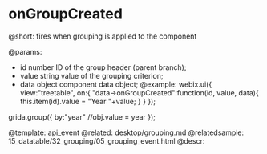 onGroupCreated
=============


@short: fires when grouping is applied to the component
	

@params:
- id	number		 ID of the group header (parent branch);
- value	 string	 	value of the grouping criterion;
- data		object		 component data object;
@example:
webix.ui({
	view:"treetable",
	on:{
		"data->onGroupCreated":function(id, value, data){
			this.item(id).value = "Year "+value;
		}
	}
});

grida.group({
	by:"year" //obj.value = year
});

@template:	api_event
@related:
	desktop/grouping.md
@relatedsample: 
	15_datatable/32_grouping/05_grouping_event.html
@descr:


